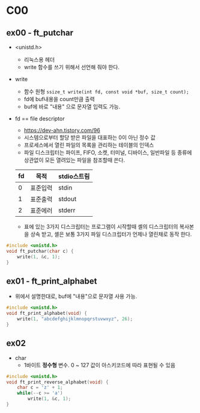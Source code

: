# C00

## ex00 - ft_putchar

* <unistd.h>
  - 리눅스용 헤더
  - write 함수를 쓰기 위해서 선언해 줘야 한다.

* write
  - 함수 원형 ```ssize_t write(int fd, const void *buf, size_t count);```
  - fd에 buf내용을 count만큼 출력
  - buf에 바로 "내용" 으로 문자열 입력도 가능.
  
* fd == file descriptor
  - <https://dev-ahn.tistory.com/96>
  - 시스템으로부터 할당 받은 파일을 대표하는 0이 아닌 정수 값
  - 프로세스에서 열린 파일의 목록을 관리하는 테이블의 인덱스
  - 파일 디스크립터는 파이프, FIFO, 소켓, 터미널, 디바이스, 일반파일 등 종류에 상관없이 모든 열려있는 파일을 참조할때 쓴다.
  
  |fd|목적|stdio스트림|
  |------|---|---|                                                   
  |0|표준입력|stdin|
  |1|표준출력|stdout|
  |2|표준에러|stderr|

  - 표에 있는 3가지 디스크립터는 프로그램이 시작할때 셸의 디스크립터의 복사본을 상속 받고, 셸은 보통 3가지 파일 디스크립터가 언제나 열린채로 동작 한다.

```c
#include <unistd.h>
void ft_putchar(char c) {
    write(1, &c, 1);
}
```

## ex01 - ft_print_alphabet

* 위에서 설명한대로, buf에 "내용"으로 문자열 사용 가능.
  
```c
#include <unistd.h>
void ft_print_alphabet(void) {
    write(1, "abcdefghijklmnopqrstuvwxyz", 26);
}
```

## ex02

* char
  - 1바이트 **정수형** 변수. 0 ~ 127 값이 아스키코드에 따라 표현될 수 있음
```c
#include <unistd.h>
void ft_print_reverse_alphabet(void) {
    char c = 'z' + 1;
    while(--c >= 'a')
        write(1, &c, 1);
}
```
